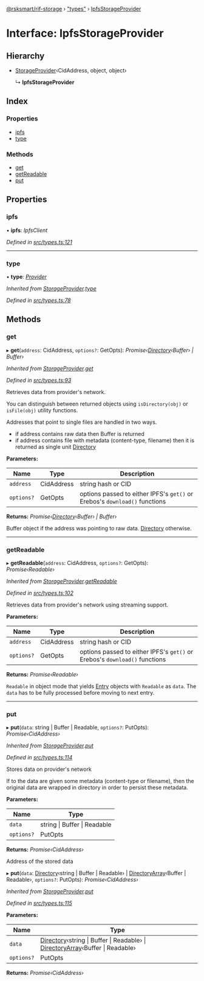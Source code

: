 [@rsksmart/rif-storage](../README.md) › ["types"](../modules/_types_.md) › [IpfsStorageProvider](_types_.ipfsstorageprovider.md)

# Interface: IpfsStorageProvider

## Hierarchy

* [StorageProvider](_types_.storageprovider.md)‹CidAddress, object, object›

  ↳ **IpfsStorageProvider**

## Index

### Properties

* [ipfs](_types_.ipfsstorageprovider.md#ipfs)
* [type](_types_.ipfsstorageprovider.md#type)

### Methods

* [get](_types_.ipfsstorageprovider.md#get)
* [getReadable](_types_.ipfsstorageprovider.md#getreadable)
* [put](_types_.ipfsstorageprovider.md#put)

## Properties

###  ipfs

• **ipfs**: *IpfsClient*

*Defined in [src/types.ts:121](https://github.com/rsksmart/rds-libjs/blob/b42e838/src/types.ts#L121)*

___

###  type

• **type**: *[Provider](../enums/_types_.provider.md)*

*Inherited from [StorageProvider](_types_.storageprovider.md).[type](_types_.storageprovider.md#type)*

*Defined in [src/types.ts:78](https://github.com/rsksmart/rds-libjs/blob/b42e838/src/types.ts#L78)*

## Methods

###  get

▸ **get**(`address`: CidAddress, `options?`: GetOpts): *Promise‹[Directory](../modules/_types_.md#directory)‹Buffer› | Buffer›*

*Inherited from [StorageProvider](_types_.storageprovider.md).[get](_types_.storageprovider.md#get)*

*Defined in [src/types.ts:93](https://github.com/rsksmart/rds-libjs/blob/b42e838/src/types.ts#L93)*

Retrieves data from provider's network.

You can distinguish between returned objects using `isDirectory(obj)` or `isFile(obj)` utility functions.

Addresses that point to single files are handled in two ways.
 - if address contains raw data then Buffer is returned
 - if address contains file with metadata (content-type, filename) then it is returned as single unit [Directory](../modules/_types_.md#directory)

**Parameters:**

Name | Type | Description |
------ | ------ | ------ |
`address` | CidAddress | string hash or CID |
`options?` | GetOpts | options passed to either IPFS's `get()` or Erebos's `download()` functions |

**Returns:** *Promise‹[Directory](../modules/_types_.md#directory)‹Buffer› | Buffer›*

Buffer object if the address was pointing to raw data. [Directory](../modules/_types_.md#directory) otherwise.

___

###  getReadable

▸ **getReadable**(`address`: CidAddress, `options?`: GetOpts): *Promise‹Readable›*

*Inherited from [StorageProvider](_types_.storageprovider.md).[getReadable](_types_.storageprovider.md#getreadable)*

*Defined in [src/types.ts:102](https://github.com/rsksmart/rds-libjs/blob/b42e838/src/types.ts#L102)*

Retrieves data from provider's network using streaming support.

**Parameters:**

Name | Type | Description |
------ | ------ | ------ |
`address` | CidAddress | string hash or CID |
`options?` | GetOpts | options passed to either IPFS's `get()` or Erebos's `download()` functions |

**Returns:** *Promise‹Readable›*

`Readable` in object mode that yields [Entry](../modules/_types_.md#entry) objects with `Readable` as `data`. The `data` has to be fully processed before moving to next entry.

___

###  put

▸ **put**(`data`: string | Buffer | Readable, `options?`: PutOpts): *Promise‹CidAddress›*

*Inherited from [StorageProvider](_types_.storageprovider.md).[put](_types_.storageprovider.md#put)*

*Defined in [src/types.ts:114](https://github.com/rsksmart/rds-libjs/blob/b42e838/src/types.ts#L114)*

Stores data on provider's network

If to the data are given some metadata (content-type or filename), then the original data are wrapped in directory
in order to persist these metadata.

**Parameters:**

Name | Type |
------ | ------ |
`data` | string &#124; Buffer &#124; Readable |
`options?` | PutOpts |

**Returns:** *Promise‹CidAddress›*

Address of the stored data

▸ **put**(`data`: [Directory](../modules/_types_.md#directory)‹string | Buffer | Readable› | [DirectoryArray](../modules/_types_.md#directoryarray)‹Buffer | Readable›, `options?`: PutOpts): *Promise‹CidAddress›*

*Inherited from [StorageProvider](_types_.storageprovider.md).[put](_types_.storageprovider.md#put)*

*Defined in [src/types.ts:115](https://github.com/rsksmart/rds-libjs/blob/b42e838/src/types.ts#L115)*

**Parameters:**

Name | Type |
------ | ------ |
`data` | [Directory](../modules/_types_.md#directory)‹string &#124; Buffer &#124; Readable› &#124; [DirectoryArray](../modules/_types_.md#directoryarray)‹Buffer &#124; Readable› |
`options?` | PutOpts |

**Returns:** *Promise‹CidAddress›*
